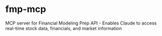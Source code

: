 # fmp-mcp
MCP server for Financial Modeling Prep API - Enables Claude to access real-time stock data, financials, and market information
